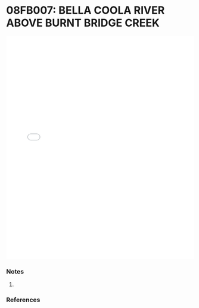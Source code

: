 # 08FB007: BELLA COOLA RIVER ABOVE BURNT BRIDGE CREEK

<iframe src="/distribution_estimation/_static/stations/08FB007_fdc.html" width="100%" height="600" frameborder="0"></iframe>

### Notes
1. 

### References

